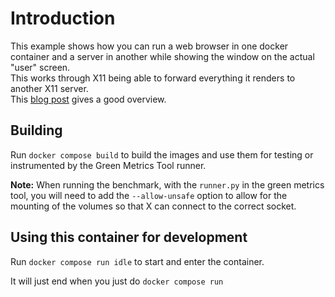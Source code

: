 # Introduction

This example shows how you can run a web browser in one docker container and a
server in another while showing the window on the actual "user" screen.  
This works through X11 being able to forward everything it renders to another X11 server.  
This [blog post](https://goteleport.com/blog/x11-forwarding/) gives a good overview.

## Building

Run `docker compose build` to build the images and use them for testing or
instrumented by the Green Metrics Tool runner.

**Note:** When running the benchmark, with the `runner.py` in the green metrics tool, you will need to add the `--allow-unsafe` option to allow for the mounting of the volumes so that X can connect to the correct socket.

## Using this container for development

Run `docker compose run idle` to start and enter the container.

It will just end when you just do `docker compose run`
